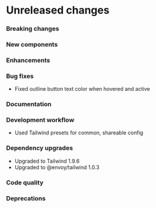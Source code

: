 # Unreleased changes

### Breaking changes

### New components

### Enhancements

### Bug fixes

- Fixed outline button text color when hovered and active

### Documentation

### Development workflow

- Used Tailwind presets for common, shareable config

### Dependency upgrades

- Upgraded to Tailwind 1.9.6
- Upgraded to @envoy/tailwind 1.0.3

### Code quality

### Deprecations
